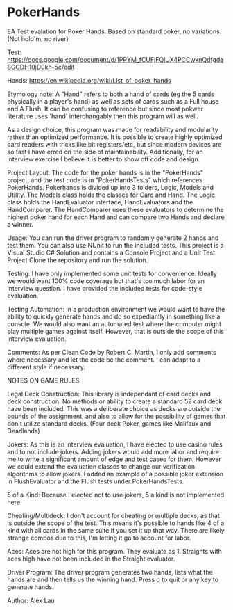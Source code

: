 # PokerHands


EA Test evalation for Poker Hands. Based on standard poker, no variations. (Not hold'm, no river)

Test: https://docs.google.com/document/d/1PPYM_fCUFjFQlUX4PCCwknQdfgde8GCDH10jD0kh-5c/edit

Hands: https://en.wikipedia.org/wiki/List_of_poker_hands

Etymology note: A "Hand" refers to both a hand of cards (eg the 5 cards physically in a player's hand) as well as
sets of cards such as a Full house and A Flush. It can be confusing to reference but since most pokwer literature
uses 'hand' interchangably then this program will as well.

As a design choice, this program was made for readability and modularity rather than 
optimized performance. It is possible to create highly optimized card readers with 
tricks like bit registers/etc, but since modern devices are so fast I have erred on
the side of maintainability. Additionally, for an interview exercise I believe it is 
better to show off code and design.

Project Layout: The code for the poker hands is in the "PokerHands" project, and the test code
is in "PokerHandsTests" which references PokerHands.
Pokerhands is divided up into 3 folders, Logic, Models and Utility. The Models class holds the classes for Card and Hand.
The Logic class holds the HandEvaluator interface, HandEvaluators and the HandComparer. The HandComparer uses these
evaluators to determine the highest poker hand for each Hand and can compare two Hands and declare a winner. 

Usage: You can run the driver program to randomly generate 2 hands and test them. You can also use NUnit to run
the included tests. This project is a Visual Studio C# Solution and contains a Console Project and a Unit Test Project
Clone the repository and run the solution.

Testing: I have only implemented some unit tests for convenience. Ideally we would want
100% code coverage but that's too much labor for an interview question. I have provided
the included tests for code-style evaluation.

Testing Automation: In a production environment we would want to have the ability to quickly
generate hands and do so expediantly in something like a console. We would also want an automated test
where the computer might play multiple games against itself. However, that is outside the scope of this
interview evaluation.

Comments: As per Clean Code by Robert C. Martin, I only add comments where necessary and let
the code be the comment. I can adapt to a different style if necessary.

NOTES ON GAME RULES

Legal Deck Construction: This library is independant of card decks and deck construction. No methods or ability to create a standard
52 card deck have been included. This was a deliberate choice as decks are outside the bounds of the assignment, and also to 
allow for the possibility of games that don't utilize standard decks. (Four deck Poker, games like Malifaux and Deadlands)

Jokers: As this is an interview evaluation, I have elected to use casino rules and to not include jokers.
Adding jokers would add more labor and require me to write a significant amount of edge and test cases for them.
However we could extend the evaluation classes to change our verification algorithms to allow jokers.
I added an example of a possible joker extension in FlushEvaluator and the Flush tests under PokerHandsTests.

5 of a Kind: Because I elected not to use jokers, 5 a kind is not implemented here.

Cheating/Multideck: I don't account for cheating or multiple decks, as that is outside the scope of the test. 
This means it's possible to hands like 4 of a kind with all cards in the same suite if you set it up that way.
There are likely strange combos due to this, I'm letting it go to account for labor.

Aces: Aces are not high for this program. They evaluate as 1. Straights with aces high have not been included in the Straight evaluator.

Driver Program: The driver program generates two hands, lists what the hands are and then tells us 
the winning hand. Press q to quit or any key to generate hands.

Author: Alex Lau
